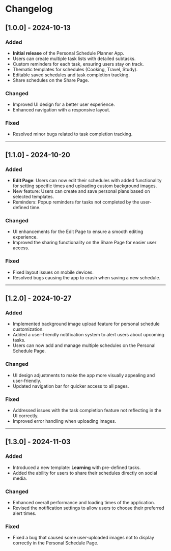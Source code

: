 # Changelog

## [1.0.0] - 2024-10-13
### Added
- **Initial release** of the Personal Schedule Planner App.
- Users can create multiple task lists with detailed subtasks.
- Custom reminders for each task, ensuring users stay on track.
- Thematic templates for schedules (Cooking, Travel, Study).
- Editable saved schedules and task completion tracking.
- Share schedules on the Share Page.

### Changed
- Improved UI design for a better user experience.
- Enhanced navigation with a responsive layout.

### Fixed
- Resolved minor bugs related to task completion tracking.

---

## [1.1.0] - 2024-10-20
### Added
- **Edit Page**: Users can now edit their schedules with added functionality for setting specific times and uploading custom background images.
- New feature: Users can create and save personal plans based on selected templates.
- Reminders: Popup reminders for tasks not completed by the user-defined time.

### Changed
- UI enhancements for the Edit Page to ensure a smooth editing experience.
- Improved the sharing functionality on the Share Page for easier user access.

### Fixed
- Fixed layout issues on mobile devices.
- Resolved bugs causing the app to crash when saving a new schedule.

---

## [1.2.0] - 2024-10-27
### Added
- Implemented background image upload feature for personal schedule customization.
- Added a user-friendly notification system to alert users about upcoming tasks.
- Users can now add and manage multiple schedules on the Personal Schedule Page.

### Changed
- UI design adjustments to make the app more visually appealing and user-friendly.
- Updated navigation bar for quicker access to all pages.

### Fixed
- Addressed issues with the task completion feature not reflecting in the UI correctly.
- Improved error handling when uploading images.

---

## [1.3.0] - 2024-11-03
### Added
- Introduced a new template: **Learning** with pre-defined tasks.
- Added the ability for users to share their schedules directly on social media.

### Changed
- Enhanced overall performance and loading times of the application.
- Revised the notification settings to allow users to choose their preferred alert times.

### Fixed
- Fixed a bug that caused some user-uploaded images not to display correctly in the Personal Schedule Page.

